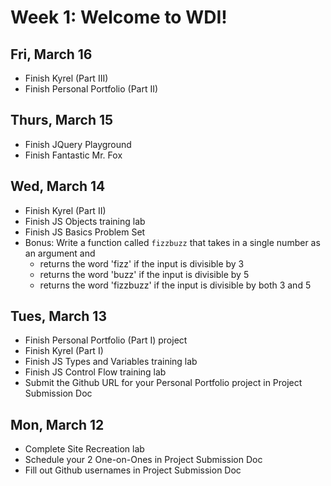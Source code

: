 # Week 1: Welcome to WDI!

## Fri, March 16
- Finish Kyrel (Part III)
- Finish Personal Portfolio (Part II)

## Thurs, March 15
- Finish JQuery Playground
- Finish Fantastic Mr. Fox

## Wed, March 14
- Finish Kyrel (Part II)
- Finish JS Objects training lab
- Finish JS Basics Problem Set
- Bonus: Write a function called `fizzbuzz` that takes in a single number as an argument and 
  - returns the word 'fizz' if the input is divisible by 3
  - returns the word 'buzz' if the input is divisible by 5
  - returns the word 'fizzbuzz' if the input is divisible by both 3 and 5

## Tues, March 13
- Finish Personal Portfolio (Part I) project
- Finish Kyrel (Part I)
- Finish JS Types and Variables training lab
- Finish JS Control Flow training lab
- Submit the Github URL for your Personal Portfolio project in Project Submission Doc 

## Mon, March 12
- Complete Site Recreation lab
- Schedule your 2 One-on-Ones in Project Submission Doc
- Fill out Github usernames in Project Submission Doc
